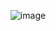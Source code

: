 <div align="center">


![image](https://github.com/user-attachments/assets/ced6149f-f9e5-4877-9a1a-c4f4b687e6b1)
